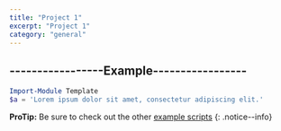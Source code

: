 ```yaml
---
title: "Project 1"
excerpt: "Project 1"
category: "general"
---
```


## -----------------Example-----------------

```powershell
Import-Module Template 
$a = 'Lorem ipsum dolor sit amet, consectetur adipiscing elit.' 
```

**ProTip:** Be sure to check out the other [example scripts](/worddoc/scripts/) 
{: .notice--info}
